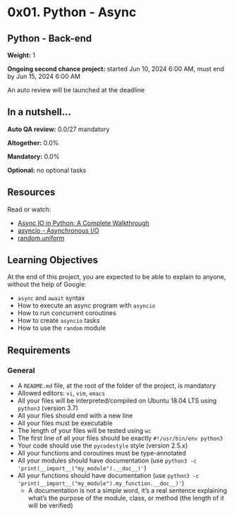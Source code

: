 # 0x01. Python - Async

## Python - Back-end

**Weight:** 1

**Ongoing second chance project:** started Jun 10, 2024 6:00 AM, must end by Jun 15, 2024 6:00 AM

An auto review will be launched at the deadline

## In a nutshell…

**Auto QA review:** 0.0/27 mandatory

**Altogether:** 0.0%

**Mandatory:** 0.0%

**Optional:** no optional tasks

## Resources

Read or watch:
- [Async IO in Python: A Complete Walkthrough](https://realpython.com/async-io-python/)
- [asyncio - Asynchronous I/O](https://docs.python.org/3/library/asyncio.html)
- [random.uniform](https://docs.python.org/3/library/random.html#random.uniform)

## Learning Objectives

At the end of this project, you are expected to be able to explain to anyone, without the help of Google:
- `async` and `await` syntax
- How to execute an async program with `asyncio`
- How to run concurrent coroutines
- How to create `asyncio` tasks
- How to use the `random` module

## Requirements

### General
- A `README.md` file, at the root of the folder of the project, is mandatory
- Allowed editors: `vi`, `vim`, `emacs`
- All your files will be interpreted/compiled on Ubuntu 18.04 LTS using `python3` (version 3.7)
- All your files should end with a new line
- All your files must be executable
- The length of your files will be tested using `wc`
- The first line of all your files should be exactly `#!/usr/bin/env python3`
- Your code should use the `pycodestyle` style (version 2.5.x)
- All your functions and coroutines must be type-annotated
- All your modules should have documentation (use `python3 -c 'print(__import__("my_module").__doc__)'`)
- All your functions should have documentation (use `python3 -c 'print(__import__("my_module").my_function.__doc__)'`)
  - A documentation is not a simple word, it’s a real sentence explaining what’s the purpose of the module, class, or method (the length of it will be verified)

